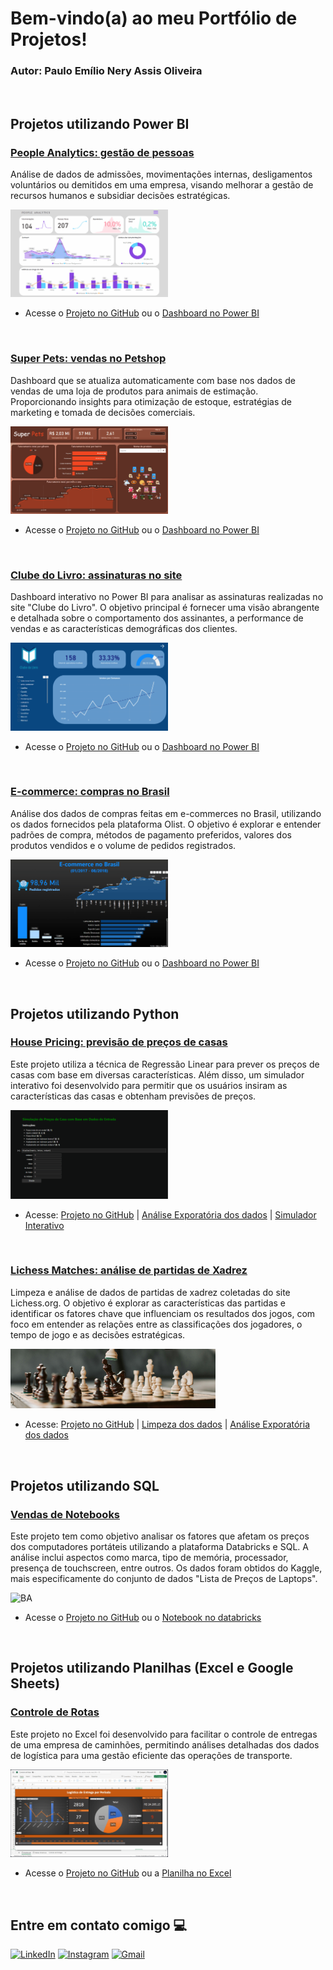 # Bem-vindo(a) ao meu Portfólio de Projetos!

### Autor: Paulo Emílio Nery Assis Oliveira

<!--  <img alt="BA" width="100%" src="files/others/wallpaper.jpg"> -->

<br>

## Projetos utilizando Power BI

### [**People Analytics: gestão de pessoas**](https://github.com/paulo-emilio/Power-BI-projects/tree/main/People-Analytics)

Análise de dados de admissões, movimentações internas, desligamentos voluntários ou demitidos em uma empresa, visando melhorar a gestão de recursos humanos e subsidiar decisões estratégicas.

<img alt="BA" width="50%" src="files/powerbi/peopleanalytics.gif">

- Acesse o [Projeto no GitHub](https://github.com/paulo-emilio/Power-BI-projects/tree/main/People-Analytics) ou o [Dashboard no Power BI](https://app.powerbi.com/view?r=eyJrIjoiNTI1ZmJjYzItZDM0Ny00NzJiLWFlZmItYzA1ZmZiZjRkMWQ4IiwidCI6IjEyMjExZGI2LWZiMWEtNDUwNi1iYjc2LWU5NWI3YTE0NTNiYyJ9)

<br>

### [**Super Pets: vendas no Petshop**](https://github.com/paulo-emilio/Power-BI-projects/tree/main/Super-Pets)

Dashboard que se atualiza automaticamente com base nos dados de vendas de uma loja de produtos para animais de estimação. Proporcionando insights para otimização de estoque, estratégias de marketing e tomada de decisões comerciais.

<img alt="BA" width="50%" src="files/powerbi//superpets.gif">

- Acesse o [Projeto no GitHub](https://github.com/paulo-emilio/Power-BI-projects/tree/main/Super-Pets) ou o [Dashboard no Power BI](https://app.powerbi.com/view?r=eyJrIjoiOTYwNThlM2ItNjc0NS00ZGI1LTljZGEtZmVlZDU1YmNkYzFiIiwidCI6IjEyMjExZGI2LWZiMWEtNDUwNi1iYjc2LWU5NWI3YTE0NTNiYyJ9)

<br>

### [**Clube do Livro: assinaturas no site**](https://github.com/paulo-emilio/Power-BI-projects/tree/main/Clube-do-Livro)

Dashboard interativo no Power BI para analisar as assinaturas realizadas no site "Clube do Livro". O objetivo principal é fornecer uma visão abrangente e detalhada sobre o comportamento dos assinantes, a performance de vendas e as características demográficas dos clientes.

<img alt="BA" width="50%" src="files/powerbi/clubedolivro.gif">

- Acesse o [Projeto no GitHub](https://github.com/paulo-emilio/Power-BI-projects/tree/main/Clube-do-Livro) ou o [Dashboard no Power BI](https://app.powerbi.com/view?r=eyJrIjoiNWQ4NzBlNGQtNmFmZC00Y2FkLThlOWQtZjc2Y2YwNTM1MDc2IiwidCI6IjEyMjExZGI2LWZiMWEtNDUwNi1iYjc2LWU5NWI3YTE0NTNiYyJ9)

<br>

### [**E-commerce: compras no Brasil**](https://github.com/paulo-emilio/Power-BI-projects/tree/main/E-commerce)

Análise dos dados de compras feitas em e-commerces no Brasil, utilizando os dados fornecidos pela plataforma Olist. O objetivo é explorar e entender padrões de compra, métodos de pagamento preferidos, valores dos produtos vendidos e o volume de pedidos registrados.

<img alt="BA" width="50%" src="files/powerbi/olist.gif">

- Acesse o [Projeto no GitHub](https://github.com/paulo-emilio/Power-BI-projects/tree/main/E-commerce) ou o [Dashboard no Power BI](https://app.powerbi.com/view?r=eyJrIjoiYzFhNGE4MjUtZTI0OS00Nzc2LWJiYTUtOTAzMWUzMjNhY2MwIiwidCI6IjEyMjExZGI2LWZiMWEtNDUwNi1iYjc2LWU5NWI3YTE0NTNiYyJ9)

<br>

## Projetos utilizando Python

### [**House Pricing: previsão de preços de casas**](https://github.com/paulo-emilio/House-Pricing)

Este projeto utiliza a técnica de Regressão Linear para prever os preços de casas com base em diversas características. Além disso, um simulador interativo foi desenvolvido para permitir que os usuários insiram as características das casas e obtenham previsões de preços.

<img alt="BA" width="50%" src="https://github.com/paulo-emilio/House-Pricing/blob/main/figures/simulador.gif">

- Acesse: [Projeto no GitHub](https://github.com/paulo-emilio/House-Pricing) | [Análise Exporatória dos dados](https://github.com/paulo-emilio/House-Pricing/blob/main/notebook/Regressao-Linear-HousePricing.ipynb) | [Simulador Interativo](https://github.com/paulo-emilio/House-Pricing/blob/main/model/Simulador-Interativo.ipynb)

<br>

### [**Lichess Matches: análise de partidas de Xadrez**](https://github.com/paulo-emilio/Lichess-Matches)

Limpeza e análise de dados de partidas de xadrez coletadas do site Lichess.org. O objetivo é explorar as características das partidas e identificar os fatores chave que influenciam os resultados dos jogos, com foco em entender as relações entre as classificações dos jogadores, o tempo de jogo e as decisões estratégicas.

<img alt="BA" width="65%" src="https://github.com/paulo-emilio/Lichess-Matches/blob/main/figures/wallpaper.jpg">

- Acesse: [Projeto no GitHub](https://github.com/paulo-emilio/Lichess-Matches) | [Limpeza dos dados](https://github.com/paulo-emilio/Lichess-Matches/blob/main/notebooks/1-data_cleaning.ipynb) | [Análise Exporatória dos dados](https://github.com/paulo-emilio/Lichess-Matches/blob/main/notebooks/2-eda.ipynb)

<br>

## Projetos utilizando SQL

### [**Vendas de Notebooks**](https://github.com/paulo-emilio/SQL-projects/tree/main/Vendas-de-notebooks)

Este projeto tem como objetivo analisar os fatores que afetam os preços dos computadores portáteis utilizando a plataforma Databricks e SQL. A análise inclui aspectos como marca, tipo de memória, processador, presença de touchscreen, entre outros. Os dados foram obtidos do Kaggle, mais especificamente do conjunto de dados "Lista de Preços de Laptops".

<img alt="BA" width="50%" src="https://github.com/paulo-emilio/SQL-projects/blob/main/Vendas-de-notebooks/vendasnotebooks.gif">

- Acesse o [Projeto no GitHub](https://github.com/paulo-emilio/SQL-projects/tree/main/Vendas-de-notebooks) ou o [Notebook no databricks](https://thunder-root-duchess.glitch.me/)

<br>

## Projetos utilizando Planilhas (Excel e Google Sheets)

### [**Controle de Rotas**](https://github.com/paulo-emilio/Excel-Sheets-projects/tree/main/Controle_de_Rotas-Excel)

Este projeto no Excel foi desenvolvido para facilitar o controle de entregas de uma empresa de caminhões, permitindo análises detalhadas dos dados de logística para uma gestão eficiente das operações de transporte.

<img alt="BA" width="50%" src="https://github.com/paulo-emilio/Excel-Sheets-projects/blob/main/Controle_de_Rotas-Excel/controlederotas.gif">

- Acesse o [Projeto no GitHub](https://github.com/paulo-emilio/Excel-Sheets-projects/tree/main/Controle_de_Rotas-Excel) ou a [Planilha no Excel](https://1drv.ms/x/s!AiFjwGBG_LP41UI6SX_aRP8mGLXX?e=iC76bP)

<br>

## Entre em contato comigo 💻

[<img alt="LinkedIn" src="https://img.shields.io/badge/linkedin%20-%230077B5.svg?&style=for-the-badge&logo=linkedin&logoColor=white"/>](https://www.linkedin.com/in/paulo-emilio/)
[<img alt="Instagram" src="https://img.shields.io/badge/pauloemilio%20-%23E4405F.svg?&style=for-the-badge&logo=Instagram&logoColor=white"/>](https://www.instagram.com/pauloemilio__/)
[<img alt="Gmail" src="https://img.shields.io/badge/Gmail-D14836?style=for-the-badge&logo=gmail&logoColor=white" />
](mailto:pauloemilio.sistemas@gmail.com)

